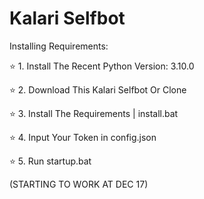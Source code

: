 # Kalari Selfbot

Installing Requirements:

⭐ 1. Install The Recent Python Version: 3.10.0

⭐ 2. Download This Kalari Selfbot Or Clone

⭐ 3. Install The Requirements | install.bat

⭐ 4. Input Your Token in config.json

⭐ 5. Run startup.bat

(STARTING TO WORK AT DEC 17)
